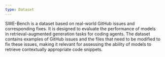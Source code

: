```yaml
---
type: Dataset
---
```


SWE-Bench is a dataset based on real-world GitHub issues and corresponding fixes. It is designed to evaluate the performance of models in retrieval-augmented generation tasks for coding agents. The dataset contains examples of GitHub issues and the files that need to be modified to fix these issues, making it relevant for assessing the ability of models to retrieve contextually appropriate code snippets.
